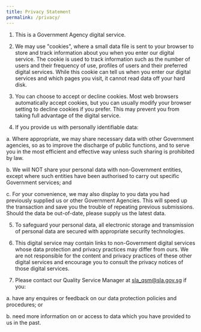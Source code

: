 ```yaml
---
title: Privacy Statement
permalink: /privacy/
---
```

1.  This is a Government Agency digital service.  
      
2.  We may use "cookies", where a small data file is sent to your browser to store and track information about you when you enter our digital service. The cookie is used to track information such as the number of users and their frequency of use, profiles of users and their preferred digital services. While this cookie can tell us when you enter our digital services and which pages you visit, it cannot read data off your hard disk.  
      
3.  You can choose to accept or decline cookies. Most web browsers automatically accept cookies, but you can usually modify your browser setting to decline cookies if you prefer. This may prevent you from taking full advantage of the digital service.  
      
4.  If you provide us with personally identifiable data:  

a. Where appropriate, we may share necessary data with other Government agencies, so as to improve the discharge of public functions, and to serve you in the most efficient and effective way unless such sharing is prohibited by law.  

b. We will NOT share your personal data with non-Government entities, except where such entities have been authorised to carry out specific Government services; and  

c. For your convenience, we may also display to you data you had previously supplied us or other Government Agencies. This will speed up the transaction and save you the trouble of repeating previous submissions. Should the data be out-of-date, please supply us the latest data.  
        
5.  To safeguard your personal data, all electronic storage and transmission of personal data are secured with appropriate security technologies.  
      
6.  This digital service may contain links to non-Government digital services whose data protection and privacy practices may differ from ours. We are not responsible for the content and privacy practices of these other digital services and encourage you to consult the privacy notices of those digital services.  
      
7.  Please contact our Quality Service Manager at [sla\_qsm@sla.gov.sg](mailto:sla_qsm@sla.gov.sg) if you:  

a. have any enquires or feedback on our data protection policies and procedures; or  

b. need more information on or access to data which you have provided to us in the past.